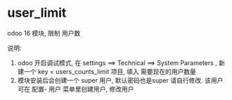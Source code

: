 # user_limit
odoo 16 模块, 限制 用户数


说明: 
1. odoo 开启调试模式, 在 settings ==> Technical ==> System Parameters , 新建一个 key = users_counts_limit 项目, 填入 需要现在的用户数量
2. 模块安装后会创建一个 super 用户, 默认密码也是super 请自行修改. 该用户可在 配置- 用户 菜单里创建用户, 修改用户
